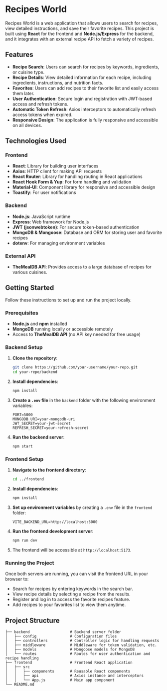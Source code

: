 # Recipes World

Recipes World is a web application that allows users to search for recipes, view detailed instructions, and save their favorite recipes. This project is built using **React** for the frontend and **Node.js/Express** for the backend, and it integrates with an external recipe API to fetch a variety of recipes.

## Features

- **Recipe Search**: Users can search for recipes by keywords, ingredients, or cuisine type.
- **Recipe Details**: View detailed information for each recipe, including ingredients, instructions, and nutrition facts.
- **Favorites**: Users can add recipes to their favorite list and easily access them later.
- **User Authentication**: Secure login and registration with JWT-based access and refresh tokens.
- **Automatic Token Refresh**: Axios interceptors to automatically refresh access tokens when expired.
- **Responsive Design**: The application is fully responsive and accessible on all devices.

## Technologies Used

### Frontend
- **React**: Library for building user interfaces
- **Axios**: HTTP client for making API requests
- **React Router**: Library for handling routing in React applications
- **React Hook Form & Yup**: For form handling and validation
- **Material-UI**: Component library for responsive and accessible design
- **Toastify**: For user notifications

### Backend
- **Node.js**: JavaScript runtime
- **Express**: Web framework for Node.js
- **JWT (jsonwebtoken)**: For secure token-based authentication
- **MongoDB & Mongoose**: Database and ORM for storing user and favorite recipes
- **dotenv**: For managing environment variables

### External API
- **TheMealDB API**: Provides access to a large database of recipes for various cuisines.

## Getting Started

Follow these instructions to set up and run the project locally.

### Prerequisites
- **Node.js** and **npm** installed
- **MongoDB** running locally or accessible remotely
- Access to **TheMealDB API** (no API key needed for free usage)

### Backend Setup

1. **Clone the repository**:
    ```bash
    git clone https://github.com/your-username/your-repo.git
    cd your-repo/backend
    ```

2. **Install dependencies**:
    ```bash
    npm install
    ```

3. **Create a `.env` file** in the `backend` folder with the following environment variables:
    ```plaintext
    PORT=5000
    MONGODB_URI=your-mongodb-uri
    JWT_SECRET=your-jwt-secret
    REFRESH_SECRET=your-refresh-secret
    ```

4. **Run the backend server**:
    ```bash
    npm start
    ```

### Frontend Setup

1. **Navigate to the frontend directory**:
    ```bash
    cd ../frontend
    ```

2. **Install dependencies**:
    ```bash
    npm install
    ```

3. **Set up environment variables** by creating a `.env` file in the `frontend` folder:
    ```plaintext
    VITE_BACKEND_URL=http://localhost:5000
    ```

4. **Run the frontend development server**:
    ```bash
    npm run dev
    ```

5. The frontend will be accessible at `http://localhost:5173`.

### Running the Project

Once both servers are running, you can visit the frontend URL in your browser to:
- Search for recipes by entering keywords in the search bar.
- View recipe details by selecting a recipe from the results.
- Register and log in to access the favorite recipes feature.
- Add recipes to your favorites list to view them anytime.

## Project Structure

    ├── backend                  # Backend server folder
    │   ├── config               # Configuration files
    │   ├── controllers          # Controller logic for handling requests
    │   ├── middleware           # Middleware for token validation, etc.
    │   ├── models               # Mongoose models for MongoDB
    │   └── routes               # Routes for user authentication and recipe handling
    ├── frontend                 # Frontend React application
    │   ├── src
    │   │   ├── components       # Reusable React components
    │   │   ├── api              # Axios instance and interceptors
    │   │   └── App.js           # Main app component
    └── README.md



